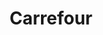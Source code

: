 ---
title: "Carrefour"
url: /valladolid/carrefour-avenida-del-real-valladolid/
shop: supermercado
---